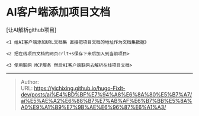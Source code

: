 # AI客户端添加项目文档


[让AI解析github项目]

	<1 给AI客户端添加URL文档集 直接把项目文档的地址作为文档集数据》

	<2 把在线项目文档的网页crlt+s保存下来后加入到当前项目>

	<3 使用联网 MCP服务 然后AI客户端联网去解析在线项目文档>

	

---

> Author:   
> URL: https://yichixing.github.io/hugo-Fixlt-dev/posts/ai%E4%BD%BF%E7%94%A8%E6%8A%80%E5%B7%A7/ai%E5%AE%A2%E6%88%B7%E7%AB%AF%E6%B7%BB%E5%8A%A0%E9%A1%B9%E7%9B%AE%E6%96%87%E6%A1%A3/  

